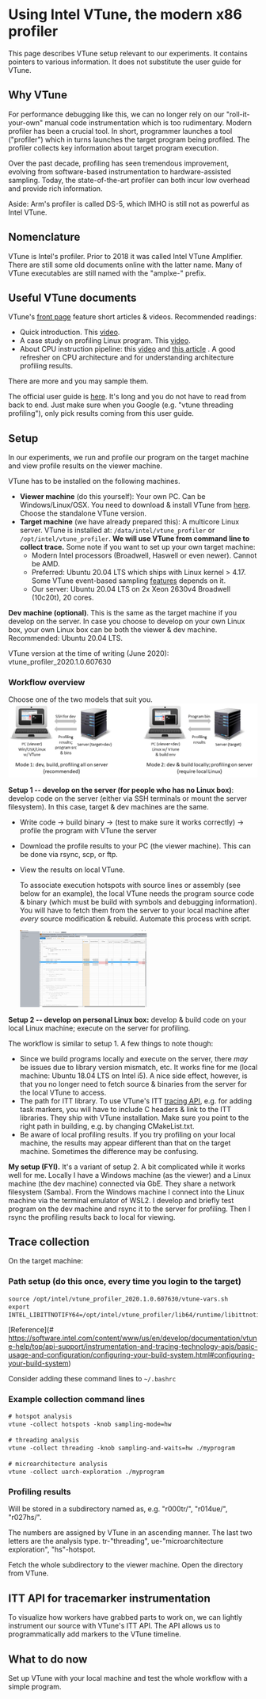 # Using Intel VTune, the modern x86 profiler

This page describes VTune setup relevant to our experiments. It contains pointers to various information. It does not substitute the user guide for VTune. 

## Why VTune

For performance debugging like this, we can no longer rely on our "roll-it-your-own" manual code instrumentation which is too rudimentary. Modern profiler has been a crucial tool. In short, programmer launches a tool ("profiler") which in turns launches the target program being profiled. The profiler collects key information about target program execution. 

Over the past decade, profiling has seen tremendous improvement, evolving from software-based instrumentation to hardware-assisted sampling. Today, the state-of-the-art profiler can both incur low overhead and provide rich information. 

Aside: Arm's profiler is called DS-5, which IMHO is still not as powerful as Intel VTune. 

## Nomenclature

VTune is Intel's profiler. Prior to 2018 it was called Intel VTune Amplifier. There are still some old documents online with the latter name. Many of VTune executables are still named with the "amplxe-" prefix. 

## Useful VTune documents

VTune's [front page](https://software.intel.com/content/www/us/en/develop/tools/vtune-profiler/get-started.html) feature short articles & videos. Recommended readings: 

* Quick introduction. This [video](https://software.intel.com/content/www/us/en/develop/videos/introduction-to-intel-vtune-amplifier.html). 
* A case study on profiling Linux program. This [video](https://software.intel.com/content/www/us/en/develop/videos/finding-application-hotspots-on-a-linux-system-with-intel-vtune-amplifier-xe.html). 
* About CPU instruction pipeline: this [video](https://techdecoded.intel.io/quickhits/what-you-need-to-know-about-the-instruction-pipeline/?elq_cid=3074796&erpm_id=5831526#gs.9eq2sk) and [this article](https://techdecoded.intel.io/resources/understanding-the-instruction-pipeline/?-1882156948.1541449095&erpm_id=3147218&elq_cid=3074796&erpm_id=5831526#gs.9ee57j) . A good refresher on CPU architecture and for understanding architecture profiling results. 

There are more and you may sample them.

The official user guide is [here](https://software.intel.com/content/www/us/en/develop/documentation/vtune-help/top.html). It's long and you do not have to read from back to end. Just make sure when you Google (e.g. "vtune threading profiling"), only pick results coming from this user guide. 

## Setup
In our experiments, we run and profile our program on the target machine and view profile results on the viewer machine. 

VTune has to be installed on the following machines. 

* **Viewer machine** (do this yourself): Your own PC. Can be Windows/Linux/OSX. You need to download & install VTune from [here](https://software.intel.com/content/www/us/en/develop/tools/vtune-profiler/choose-download.html#standalone). Choose the standalone VTune version. 
* **Target machine** (we have already prepared this): A multicore Linux server. VTune is installed at: `/data/intel/vtune_profiler` or `/opt/intel/vtune_profiler`. **We will use VTune from command line to collect trace.** 
  Some note if you want to set up your own target machine: 
  * Modern Intel processors (Broadwell, Haswell or even newer). Cannot be AMD. 
  * Preferred: Ubuntu 20.04 LTS which ships with Linux kernel > 4.17. Some VTune event-based sampling [features](https://software.intel.com/content/www/us/en/develop/documentation/vtune-help/top/analyze-performance/parallelism-analysis-group/threading-analysis.html) depends on it. 
  * Our server: Ubuntu 20.04 LTS on 2x Xeon 2630v4 Broadwell (10c20t), 20 cores.

**Dev machine (optional)**. This is the same as the target machine if you develop on the server. In case you choose to develop on your own Linux box, your own Linux box can be both the viewer & dev machine. Recommended: Ubuntu 20.04 LTS. 

VTune version at the time of writing (June 2020): vtune_profiler_2020.1.0.607630

### Workflow overview

Choose one of the two models that suit you. 
![](figures/workflow.png)

**Setup 1 -- develop on the server (for people who has no Linux box)**: develop code on the server (either via SSH terminals or mount the server filesystem). In this case, target & dev machines are the same. 

* Write code -> build binary -> (test to make sure it works correctly) -> profile the program with VTune the server 

* Download the profile results to your PC (the viewer machine). This can be done via rsync, scp, or ftp. 

* View the results on local VTune. 

  To associate execution hotspots with source lines or assembly (see below for an example), the local VTune needs the program source code & binary (which must be build with symbols and debugging information). You will have to fetch them from the server to your local machine after *every* source modification & rebuild. Automate this process with script. 

  <img src="figures/steal-ue.png" style="zoom: 25%;" />

**Setup 2 -- develop on personal Linux box:**  develop & build code on your local Linux machine; execute on the server for profiling. 

The workflow is similar to setup 1. A few things to note though: 

* Since we build programs locally and execute on the server, there *may* be issues due to library version mismatch, etc. It works fine for me (local machine: Ubuntu 18.04 LTS on Intel i5). A nice side effect, however, is that you no longer need to fetch source & binaries from the server for the local VTune to access. 
* The path for ITT library. To use VTune's ITT [tracing API](https://software.intel.com/content/www/us/en/develop/documentation/vtune-help/top/api-support/instrumentation-and-tracing-technology-apis.html), e.g. for adding task markers, you will have to include C headers & link to the ITT libraries. They ship with VTune installation. Make sure you point to the right path in building, e.g. by changing CMakeList.txt. 
* Be aware of local profiling results. If you try profiling on your local machine, the results may appear different than that on the target machine. Sometimes the difference may be confusing. 

**My setup (FYI).** It's a variant of setup 2. A bit complicated while it works well for me. Locally I have a Windows machine (as the viewer) and a Linux machine (the dev machine) connected via GbE. They share a network filesystem (Samba). From the Windows machine I connect into the Linux machine via the terminal emulator of WSL2. I develop and briefly test program on the dev machine and rsync it to the server for profiling. Then I rsync the profiling results back to local for viewing. 

## Trace collection

On the target machine: 

### Path setup (do this once, every time you login to the target)

```
source /opt/intel/vtune_profiler_2020.1.0.607630/vtune-vars.sh
export INTEL_LIBITTNOTIFY64=/opt/intel/vtune_profiler/lib64/runtime/libittnotify_collector.so
```

[Reference](# https://software.intel.com/content/www/us/en/develop/documentation/vtune-help/top/api-support/instrumentation-and-tracing-technology-apis/basic-usage-and-configuration/configuring-your-build-system.html#configuring-your-build-system) 

Consider adding these command lines to `~/.bashrc`

### Example collection command lines

```
# hotspot analysis
vtune -collect hotspots -knob sampling-mode=hw

# threading analysis
vtune -collect threading -knob sampling-and-waits=hw ./myprogram

# microarchitecture analysis
vtune -collect uarch-exploration ./myprogram
```

### Profiling results

Will be stored in a subdirectory named as, e.g. "r000tr/", "r014ue/", "r027hs/". 

The numbers are assigned by VTune in an ascending manner. The last two letters are the analysis type. tr-"threading", ue-"microarchitecture exploration", "hs"-hotspot. 

Fetch the whole subdirectory to the viewer machine. Open the directory from VTune. 

## ITT API for tracemarker instrumentation

<!---- TODO--->

To visualize how workers have grabbed parts to work on, we can lightly instrument our source with VTune's ITT API. The API allows us to programmatically add markers to the VTune timeline. 

## What to do now

Set up VTune with your local machine and test the whole workflow with a simple program. 

